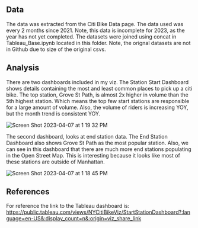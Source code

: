 ## Data 
The data was extracted from the Citi Bike Data page.  The data used was every 2 months since 2021.  Note, this data is incomplete for 2023, as the year has not yet completed. The datasets were joined using concat in Tableau_Base.ipynb located in this folder. Note, the orignal datasets are not in Github due to size of the original csvs.

## Analysis

There are two dashboards included in my viz.  The Station Start Dashboard shows details containing the most and least common places to pick up a citi bike.  The top station, Grove St Path, is almost 2x higher in volume than the 5th highest station.  Which means the top few start stations are responsible for a large amount of volume.  Also, the volume of riders is increasing YOY, but the month trend is consistent YOY. 

![Screen Shot 2023-04-07 at 1 19 32 PM](https://user-images.githubusercontent.com/116044037/230658216-d187fbd4-f57b-4ae4-a2bb-0c5105dfc819.png)

The second dashboard, looks at end station data.  The End Station Dashboard also shows Grove St Path as the most popular station.  Also, we can see in this dashboard that there are much more end stations populating in the Open Street Map.  This is interesting because it looks like most of these stations are outside of Manhattan. 

![Screen Shot 2023-04-07 at 1 18 45 PM](https://user-images.githubusercontent.com/116044037/230658234-b0a4e217-d6e0-4bd8-a383-37a45aeda602.png)

## References

For reference the link to the Tableau dashboard is: https://public.tableau.com/views/NYCitiBikeViz/StartStationDashboard?:language=en-US&:display_count=n&:origin=viz_share_link
